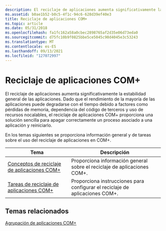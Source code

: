 ```yaml
---
description: El reciclaje de aplicaciones aumenta significativamente la estabilidad general de las aplicaciones.
ms.assetid: b0ae1b52-b0c5-4f1c-94c6-628d39ef40e3
title: Reciclaje de aplicaciones COM+
ms.topic: article
ms.date: 05/31/2018
ms.openlocfilehash: fa1fc162a58a0cbec2898765af2d35e06d73eda0
ms.sourcegitcommit: d75fc10b9f0825bbe5ce5045c90d4045e3c53243
ms.translationtype: MT
ms.contentlocale: es-ES
ms.lasthandoff: 09/13/2021
ms.locfileid: "127072997"
---
```

# <a name="com-application-recycling"></a>Reciclaje de aplicaciones COM+

El reciclaje de aplicaciones aumenta significativamente la estabilidad general de las aplicaciones. Dado que el rendimiento de la mayoría de las aplicaciones puede degradarse con el tiempo debido a factores como pérdidas de memoria, dependencia del código de terceros y uso de recursos nocalables, el reciclaje de aplicaciones COM+ proporciona una solución sencilla para apagar correctamente un proceso asociado a una aplicación y reiniciarlo.

En los temas siguientes se proporciona información general y de tareas sobre el uso del reciclaje de aplicaciones en COM+.



| Tema                                                                          | Descripción                                                       |
|--------------------------------------------------------------------------------|-------------------------------------------------------------------|
| [Conceptos de reciclaje de aplicaciones COM+](com--application-recycling-concepts.md) | Proporciona información general sobre el reciclaje de aplicaciones COM+.               |
| [Tareas de reciclaje de aplicaciones COM+](com--application-recycling-tasks.md)       | Proporciona instrucciones para configurar el reciclaje de aplicaciones COM+. |



 

## <a name="related-topics"></a>Temas relacionados

<dl> <dt>

[Agrupación de aplicaciones COM+](com--application-pooling.md)
</dt> </dl>

 

 



